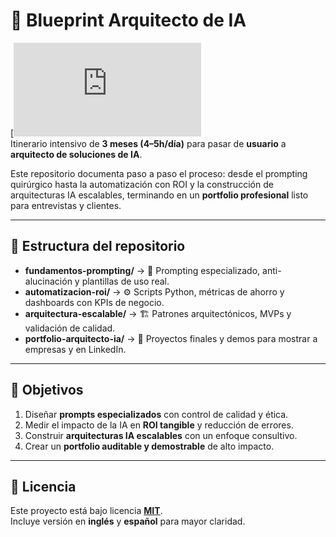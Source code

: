 # 🚀 Blueprint Arquitecto de IA

[![License: MIT](https://github.com/txema741/portfolio-arquitecto-ia/blob/main/LICENSE.md)  
Itinerario intensivo de **3 meses (4–5h/día)** para pasar de **usuario** a **arquitecto de soluciones de IA**.  

Este repositorio documenta paso a paso el proceso: desde el prompting quirúrgico hasta la automatización con ROI y la construcción de arquitecturas IA escalables, terminando en un **portfolio profesional** listo para entrevistas y clientes.

---

## 📂 Estructura del repositorio

- **fundamentos-prompting/** → 🧱 Prompting especializado, anti-alucinación y plantillas de uso real.  
- **automatizacion-roi/** → ⚙️ Scripts Python, métricas de ahorro y dashboards con KPIs de negocio.  
- **arquitectura-escalable/** → 🏗️ Patrones arquitectónicos, MVPs y validación de calidad.  
- **portfolio-arquitecto-ia/** → 🎯 Proyectos finales y demos para mostrar a empresas y en LinkedIn.  

---

## 🎯 Objetivos

1. Diseñar **prompts especializados** con control de calidad y ética.  
2. Medir el impacto de la IA en **ROI tangible** y reducción de errores.  
3. Construir **arquitecturas IA escalables** con un enfoque consultivo.  
4. Crear un **portfolio auditable y demostrable** de alto impacto.  

---

## 📜 Licencia

Este proyecto está bajo licencia **[MIT](./LICENSE)**.  
Incluye versión en **inglés** y **español** para mayor claridad.  
